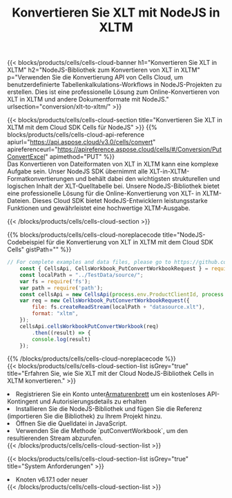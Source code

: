 ﻿---
title:  Konvertieren Sie XLT mit NodeJS in XLTM
description:  Verwendung des Cloud SDK Aspose.Cells für NodeJS zum Konvertieren einer Datei im XLT-Format in eine Datei im XLTM-Format.
kwords: Excel, Convert XLT to XLTM, REST, NodeJS
howto: How to convert XLT to XLTM using Aspose.Cells Cloud NodeJS library.
---
{{< blocks/products/cells/cells-cloud-banner h1="Konvertieren Sie XLT in XLTM" h2="NodeJS-Bibliothek zum Konvertieren von XLT in XLTM" p="Verwenden Sie die Konvertierung API von Cells Cloud, um benutzerdefinierte Tabellenkalkulations-Workflows in NodeJS-Projekten zu erstellen. Dies ist eine professionelle Lösung zum Online-Konvertieren von XLT in XLTM und andere Dokumentformate mit NodeJS." urlsection="conversion/xlt-to-xltm/" >}}

{{< blocks/products/cells/cells-cloud-section title="Konvertieren Sie XLT in XLTM mit dem Cloud SDK Cells für NodeJS" >}}
{{% blocks/products/cells/cells-cloud-api-reference apiurl="https://api.aspose.cloud/v3.0/cells/convert" apireferenceurl="https://apireference.aspose.cloud/cells/#/Conversion/PutConvertExcel" apimethod="PUT" %}}
<br/>
Das Konvertieren von Dateiformaten von XLT in XLTM kann eine komplexe Aufgabe sein. Unser NodeJS SDK übernimmt alle XLT-in-XLTM-Formatkonvertierungen und behält dabei den wichtigsten strukturellen und logischen Inhalt der XLT-Quelltabelle bei. Unsere NodeJS-Bibliothek bietet eine professionelle Lösung für die Online-Konvertierung von XLT- in XLTM-Dateien. Dieses Cloud SDK bietet NodeJS-Entwicklern leistungsstarke Funktionen und gewährleistet eine hochwertige XLTM-Ausgabe.

{{< /blocks/products/cells/cells-cloud-section >}}

{{% blocks/products/cells/cells-cloud-noreplacecode title="NodeJS-Codebeispiel für die Konvertierung von XLT in XLTM mit dem Cloud SDK Cells" gistPath="" %}}
 
```js
// For complete examples and data files, please go to https://github.com/aspose-cells-cloud/aspose-cells-cloud-node/
    const { CellsApi, CellsWorkbook_PutConvertWorkbookRequest } = require("asposecellscloud");
    const localPath = "../TestData/source/";
    var fs = require('fs');
    var path = require('path');
    const cellsApi = new CellsApi(process.env.ProductClientId, process.env.ProductClientSecret);
    var req = new CellsWorkbook_PutConvertWorkbookRequest({
        file: fs.createReadStream(localPath + "datasource.xlt"),
        format: "xltm",
    });
    cellsApi.cellsWorkbookPutConvertWorkbook(req)
        .then((result) => {
        console.log(result)
    });
```
 
{{% /blocks/products/cells/cells-cloud-noreplacecode %}}
<br/>
{{< blocks/products/cells/cells-cloud-section-list isGrey="true" title="Erfahren Sie, wie Sie XLT mit der Cloud NodeJS-Bibliothek Cells in XLTM konvertieren." >}}
<li> Registrieren Sie ein Konto unter<a href="https://dashboard.aspose.cloud/">Armaturenbrett</a> um ein kostenloses API-Kontingent und Autorisierungsdetails zu erhalten</li>
<li>Installieren Sie die NodeJS-Bibliothek und fügen Sie die Referenz (importieren Sie die Bibliothek) zu Ihrem Projekt hinzu.</li>
<li>Öffnen Sie die Quelldatei in JavaScript.</li>
<li>Verwenden Sie die Methode `putConvertWorkbook`, um den resultierenden Stream abzurufen.</li>
{{< /blocks/products/cells/cells-cloud-section-list >}}

{{< blocks/products/cells/cells-cloud-section-list isGrey="true" title="System Anforderungen" >}}
<li>Knoten v6.17.1 oder neuer</li>
{{< /blocks/products/cells/cells-cloud-section-list >}}
